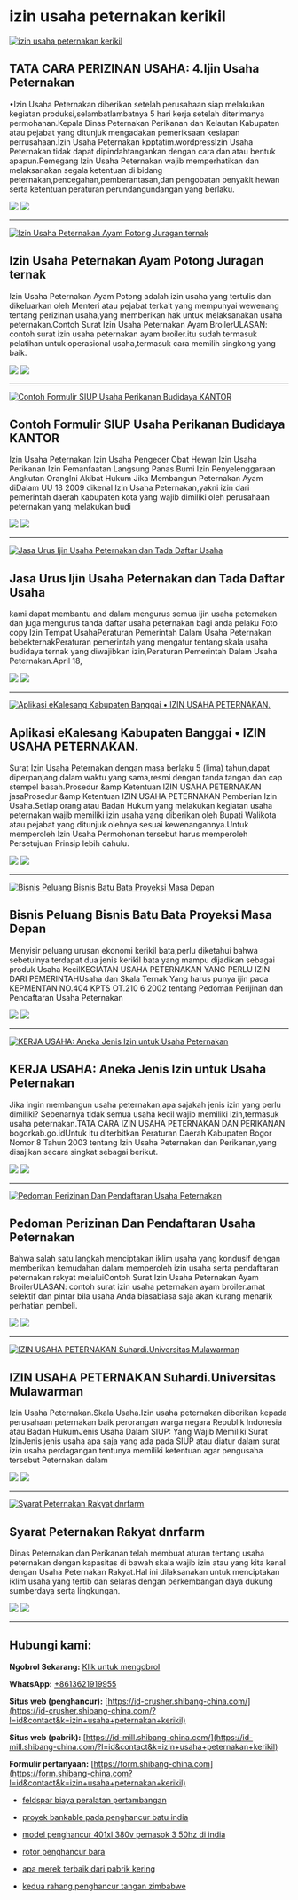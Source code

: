 # izin usaha peternakan kerikil

<a href="https://swt.shibang-china.com/?l=id&img&k=izin+usaha+peternakan+kerikil" target="_blank">![izin usaha peternakan kerikil](http://static.shibang-china.com/all-800x300/30.jpg)</a>

## TATA CARA PERIZINAN USAHA: 4.Ijin Usaha Peternakan
•Izin Usaha Peternakan diberikan setelah perusahaan siap melakukan kegiatan produksi,selambatlambatnya 5 hari kerja setelah diterimanya permohanan.Kepala Dinas Peternakan Perikanan dan Kelautan Kabupaten atau pejabat yang ditunjuk mengadakan pemeriksaan kesiapan perrusahaan.Izin Usaha Peternakan kpptatim.wordpressIzin Usaha Peternakan tidak dapat dipindahtangankan dengan cara dan atau bentuk apapun.Pemegang Izin Usaha Peternakan wajib memperhatikan dan melaksanakan segala ketentuan di bidang peternakan,pencegahan,pemberantasan,dan pengobatan penyakit hewan serta ketentuan peraturan perundangundangan yang berlaku.


<a href="https://whatsapp.shibangsoft.com/WhatsApp.php" target="_blank" title="WhatsApp">![](http://static.shibang-china.com/icon/whatsapp.png)</a> <a href="https://swt.shibang-china.com/?l=id&icon&k=izin+usaha+peternakan+kerikil" target="_blank">![](http://static.shibang-china.com/icon/chat-id.png)</a>

---

<a href="https://swt.shibang-china.com/?l=id&img&k=izin+usaha+peternakan+kerikil" target="_blank">![Izin Usaha Peternakan Ayam Potong Juragan ternak](http://static.shibang-china.com/all-800x300/1092.jpg)</a>

## Izin Usaha Peternakan Ayam Potong Juragan ternak
Izin Usaha Peternakan Ayam Potong adalah izin usaha yang tertulis dan dikeluarkan oleh Menteri atau pejabat terkait yang mempunyai wewenang tentang perizinan usaha,yang memberikan hak untuk melaksanakan usaha peternakan.Contoh Surat Izin Usaha Peternakan Ayam BroilerULASAN: contoh surat izin usaha peternakan ayam broiler.itu sudah termasuk pelatihan untuk operasional usaha,termasuk cara memilih singkong yang baik.


<a href="https://whatsapp.shibangsoft.com/WhatsApp.php" target="_blank" title="WhatsApp">![](http://static.shibang-china.com/icon/whatsapp.png)</a> <a href="https://swt.shibang-china.com/?l=id&icon&k=izin+usaha+peternakan+kerikil" target="_blank">![](http://static.shibang-china.com/icon/chat-id.png)</a>

---

<a href="https://swt.shibang-china.com/?l=id&img&k=izin+usaha+peternakan+kerikil" target="_blank">![Contoh Formulir SIUP Usaha Perikanan Budidaya KANTOR](http://static.shibang-china.com/all-800x300/811.jpg)</a>

## Contoh Formulir SIUP Usaha Perikanan Budidaya KANTOR
Izin Usaha Peternakan Izin Usaha Pengecer Obat Hewan Izin Usaha Perikanan Izin Pemanfaatan Langsung Panas Bumi Izin Penyelenggaraan Angkutan OrangIni Akibat Hukum Jika Membangun Peternakan Ayam diDalam UU 18 2009 dikenal Izin Usaha Peternakan,yakni izin dari pemerintah daerah kabupaten kota yang wajib dimiliki oleh perusahaan peternakan yang melakukan budi


<a href="https://whatsapp.shibangsoft.com/WhatsApp.php" target="_blank" title="WhatsApp">![](http://static.shibang-china.com/icon/whatsapp.png)</a> <a href="https://swt.shibang-china.com/?l=id&icon&k=izin+usaha+peternakan+kerikil" target="_blank">![](http://static.shibang-china.com/icon/chat-id.png)</a>

---

<a href="https://swt.shibang-china.com/?l=id&img&k=izin+usaha+peternakan+kerikil" target="_blank">![Jasa Urus Ijin Usaha Peternakan dan Tada Daftar Usaha](http://static.shibang-china.com/all-800x300/659.jpg)</a>

## Jasa Urus Ijin Usaha Peternakan dan Tada Daftar Usaha
kami dapat membantu and dalam mengurus semua ijin usaha peternakan dan juga mengurus tanda daftar usaha peternakan bagi anda pelaku Foto copy Izin Tempat UsahaPeraturan Pemerintah Dalam Usaha Peternakan bebekternakPeraturan pemerintah yang mengatur tentang skala usaha budidaya ternak yang diwajibkan izin,Peraturan Pemerintah Dalam Usaha Peternakan.April 18,


<a href="https://whatsapp.shibangsoft.com/WhatsApp.php" target="_blank" title="WhatsApp">![](http://static.shibang-china.com/icon/whatsapp.png)</a> <a href="https://swt.shibang-china.com/?l=id&icon&k=izin+usaha+peternakan+kerikil" target="_blank">![](http://static.shibang-china.com/icon/chat-id.png)</a>

---

<a href="https://swt.shibang-china.com/?l=id&img&k=izin+usaha+peternakan+kerikil" target="_blank">![Aplikasi eKalesang Kabupaten Banggai • IZIN USAHA PETERNAKAN.](http://static.shibang-china.com/all-800x300/56.jpg)</a>

## Aplikasi eKalesang Kabupaten Banggai • IZIN USAHA PETERNAKAN.
Surat Izin Usaha Peternakan dengan masa berlaku 5 (lima) tahun,dapat diperpanjang dalam waktu yang sama,resmi dengan tanda tangan dan cap stempel basah.Prosedur &amp Ketentuan IZIN USAHA PETERNAKAN jasaProsedur &amp Ketentuan IZIN USAHA PETERNAKAN Pemberian Izin Usaha.Setiap orang atau Badan Hukum yang melakukan kegiatan usaha peternakan wajib memiliki izin usaha yang diberikan oleh Bupati Walikota atau pejabat yang ditunjuk olehnya sesuai kewenangannya.Untuk memperoleh Izin Usaha Permohonan tersebut harus memperoleh Persetujuan Prinsip lebih dahulu.


<a href="https://whatsapp.shibangsoft.com/WhatsApp.php" target="_blank" title="WhatsApp">![](http://static.shibang-china.com/icon/whatsapp.png)</a> <a href="https://swt.shibang-china.com/?l=id&icon&k=izin+usaha+peternakan+kerikil" target="_blank">![](http://static.shibang-china.com/icon/chat-id.png)</a>

---

<a href="https://swt.shibang-china.com/?l=id&img&k=izin+usaha+peternakan+kerikil" target="_blank">![Bisnis Peluang Bisnis Batu Bata Proyeksi Masa Depan](http://static.shibang-china.com/all-800x300/976.jpg)</a>

## Bisnis Peluang Bisnis Batu Bata Proyeksi Masa Depan
Menyisir peluang urusan ekonomi kerikil bata,perlu diketahui bahwa sebetulnya terdapat dua jenis kerikil bata yang mampu dijadikan sebagai produk Usaha KecilKEGIATAN USAHA PETERNAKAN YANG PERLU IZIN DARI PEMERINTAHUsaha dan Skala Ternak Yang harus punya ijin pada KEPMENTAN NO.404 KPTS OT.210 6 2002 tentang Pedoman Perijinan dan Pendaftaran Usaha Peternakan


<a href="https://whatsapp.shibangsoft.com/WhatsApp.php" target="_blank" title="WhatsApp">![](http://static.shibang-china.com/icon/whatsapp.png)</a> <a href="https://swt.shibang-china.com/?l=id&icon&k=izin+usaha+peternakan+kerikil" target="_blank">![](http://static.shibang-china.com/icon/chat-id.png)</a>

---

<a href="https://swt.shibang-china.com/?l=id&img&k=izin+usaha+peternakan+kerikil" target="_blank">![KERJA USAHA: Aneka Jenis Izin untuk Usaha Peternakan](http://static.shibang-china.com/all-800x300/774.jpg)</a>

## KERJA USAHA: Aneka Jenis Izin untuk Usaha Peternakan
Jika ingin membangun usaha peternakan,apa sajakah jenis izin yang perlu dimiliki? Sebenarnya tidak semua usaha kecil wajib memiliki izin,termasuk usaha peternakan.TATA CARA IZIN USAHA PETERNAKAN DAN PERIKANAN bogorkab.go.idUntuk itu diterbitkan Peraturan Daerah Kabupaten Bogor Nomor 8 Tahun 2003 tentang Izin Usaha Peternakan dan Perikanan,yang disajikan secara singkat sebagai berikut.


<a href="https://whatsapp.shibangsoft.com/WhatsApp.php" target="_blank" title="WhatsApp">![](http://static.shibang-china.com/icon/whatsapp.png)</a> <a href="https://swt.shibang-china.com/?l=id&icon&k=izin+usaha+peternakan+kerikil" target="_blank">![](http://static.shibang-china.com/icon/chat-id.png)</a>

---

<a href="https://swt.shibang-china.com/?l=id&img&k=izin+usaha+peternakan+kerikil" target="_blank">![Pedoman Perizinan Dan Pendaftaran Usaha Peternakan](http://static.shibang-china.com/all-800x300/1475.jpg)</a>

## Pedoman Perizinan Dan Pendaftaran Usaha Peternakan
Bahwa salah satu langkah menciptakan iklim usaha yang kondusif dengan memberikan kemudahan dalam memperoleh izin usaha serta pendaftaran peternakan rakyat melaluiContoh Surat Izin Usaha Peternakan Ayam BroilerULASAN: contoh surat izin usaha peternakan ayam broiler.amat selektif dan pintar bila usaha Anda biasabiasa saja akan kurang menarik perhatian pembeli.


<a href="https://whatsapp.shibangsoft.com/WhatsApp.php" target="_blank" title="WhatsApp">![](http://static.shibang-china.com/icon/whatsapp.png)</a> <a href="https://swt.shibang-china.com/?l=id&icon&k=izin+usaha+peternakan+kerikil" target="_blank">![](http://static.shibang-china.com/icon/chat-id.png)</a>

---

<a href="https://swt.shibang-china.com/?l=id&img&k=izin+usaha+peternakan+kerikil" target="_blank">![IZIN USAHA PETERNAKAN Suhardi.Universitas Mulawarman](http://static.shibang-china.com/all-800x300/238.jpg)</a>

## IZIN USAHA PETERNAKAN Suhardi.Universitas Mulawarman
Izin Usaha Peternakan.Skala Usaha.Izin usaha peternakan diberikan kepada perusahaan peternakan baik perorangan warga negara Republik Indonesia atau Badan HukumJenis Usaha Dalam SIUP: Yang Wajib Memiliki Surat IzinJenis jenis usaha apa saja yang ada pada SIUP atau diatur dalam surat izin usaha perdagangan tentunya memiliki ketentuan agar pengusaha tersebut Peternakan dalam


<a href="https://whatsapp.shibangsoft.com/WhatsApp.php" target="_blank" title="WhatsApp">![](http://static.shibang-china.com/icon/whatsapp.png)</a> <a href="https://swt.shibang-china.com/?l=id&icon&k=izin+usaha+peternakan+kerikil" target="_blank">![](http://static.shibang-china.com/icon/chat-id.png)</a>

---

<a href="https://swt.shibang-china.com/?l=id&img&k=izin+usaha+peternakan+kerikil" target="_blank">![Syarat Peternakan Rakyat dnrfarm](http://static.shibang-china.com/all-800x300/860.jpg)</a>

## Syarat Peternakan Rakyat dnrfarm
Dinas Peternakan dan Perikanan telah membuat aturan tentang usaha peternakan dengan kapasitas di bawah skala wajib izin atau yang kita kenal dengan Usaha Peternakan Rakyat.Hal ini dilaksanakan untuk menciptakan iklim usaha yang tertib dan selaras dengan perkembangan daya dukung sumberdaya serta lingkungan.

<a href="https://whatsapp.shibangsoft.com/WhatsApp.php" target="_blank" title="WhatsApp">![](http://static.shibang-china.com/icon/whatsapp.png)</a> <a href="https://swt.shibang-china.com/?l=id&icon&k=izin+usaha+peternakan+kerikil" target="_blank">![](http://static.shibang-china.com/icon/chat-id.png)</a>

---
## Hubungi kami:

**Ngobrol Sekarang:** [Klik untuk mengobrol](https://swt.shibang-china.com?l=id&contact&k=izin+usaha+peternakan+kerikil)

**WhatsApp:**  [+8613621919955](https://whatsapp.shibangsoft.com/WhatsApp.php)

**Situs web (penghancur):** [https://id-crusher.shibang-china.com/](https://id-crusher.shibang-china.com/?l=id&contact&k=izin+usaha+peternakan+kerikil)

**Situs web (pabrik):** [https://id-mill.shibang-china.com/](https://id-mill.shibang-china.com/?l=id&contact&k=izin+usaha+peternakan+kerikil)

**Formulir pertanyaan:** [https://form.shibang-china.com](https://form.shibang-china.com?l=id&contact&k=izin+usaha+peternakan+kerikil)

* [feldspar biaya peralatan pertambangan](../32/feldspar%20biaya%20peralatan%20pertambangan.md)

* [proyek bankable pada penghancur batu india](../32/proyek%20bankable%20pada%20penghancur%20batu%20india.md)

* [model penghancur 401xl 380v pemasok 3 50hz di india](../40/model%20penghancur%20401xl%20380v%20pemasok%203%2050hz%20di%20india.md)

* [rotor penghancur bara](../32/rotor%20penghancur%20bara.md)

* [apa merek terbaik dari pabrik kering](../31/apa%20merek%20terbaik%20dari%20pabrik%20kering.md)

* [kedua rahang penghancur tangan zimbabwe](../36/kedua%20rahang%20penghancur%20tangan%20zimbabwe.md)